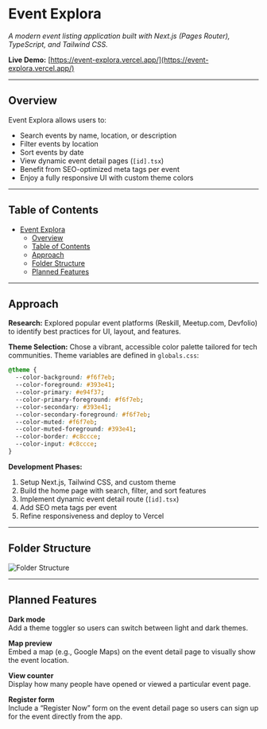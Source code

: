 
# Event Explora

*A modern event listing application built with Next.js (Pages Router), TypeScript, and Tailwind CSS.*

**Live Demo:** [https://event-explora.vercel.app/](https://event-explora.vercel.app/)

---

## Overview

Event Explora allows users to:

- Search events by name, location, or description
- Filter events by location
- Sort events by date
- View dynamic event detail pages (`[id].tsx`)
- Benefit from SEO-optimized meta tags per event
- Enjoy a fully responsive UI with custom theme colors

---

## Table of Contents

- [Event Explora](#event-explora)
  - [Overview](#overview)
  - [Table of Contents](#table-of-contents)
  - [Approach](#approach)
  - [Folder Structure](#folder-structure)
  - [Planned Features](#planned-features)

---

## Approach

**Research:**
Explored popular event platforms (Reskill, Meetup.com, Devfolio) to identify best practices for UI, layout, and features.

**Theme Selection:**
Chose a vibrant, accessible color palette tailored for tech communities. Theme variables are defined in `globals.css`:

```css
@theme {
  --color-background: #f6f7eb;
  --color-foreground: #393e41;
  --color-primary: #e94f37;
  --color-primary-foreground: #f6f7eb;
  --color-secondary: #393e41;
  --color-secondary-foreground: #f6f7eb;
  --color-muted: #f6f7eb;
  --color-muted-foreground: #393e41;
  --color-border: #c8ccce;
  --color-input: #c8ccce;
}
```

**Development Phases:**

1. Setup Next.js, Tailwind CSS, and custom theme
2. Build the home page with search, filter, and sort features
3. Implement dynamic event detail route (`[id].tsx`)
4. Add SEO meta tags per event
5. Refine responsiveness and deploy to Vercel

---

## Folder Structure

![Folder Structure](https://github.com/user-attachments/assets/80d2b543-9ca6-4049-aff0-030b6b6c2c96)

---

## Planned Features

**Dark mode**  
Add a theme toggler so users can switch between light and dark themes.

**Map preview**  
Embed a map (e.g., Google Maps) on the event detail page to visually show the event location.

**View counter**  
Display how many people have opened or viewed a particular event page.

**Register form**  
Include a “Register Now” form on the event detail page so users can sign up for the event directly from the app.


